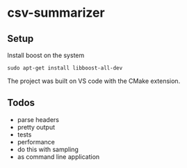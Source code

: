 # csv-summarizer

## Setup 

Install boost on the system

```
sudo apt-get install libboost-all-dev
```

The project was built on VS code with the CMake extension.

## Todos

- parse headers
- pretty output
- tests
- performance 
- do this with sampling
- as command line application